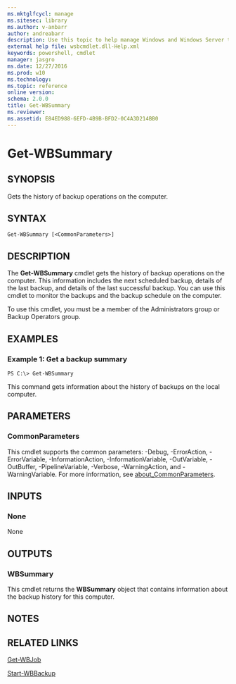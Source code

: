 ```yaml
---
ms.mktglfcycl: manage
ms.sitesec: library
ms.author: v-anbarr
author: andreabarr
description: Use this topic to help manage Windows and Windows Server technologies with Windows PowerShell.
external help file: wsbcmdlet.dll-Help.xml
keywords: powershell, cmdlet
manager: jasgro
ms.date: 12/27/2016
ms.prod: w10
ms.technology: 
ms.topic: reference
online version: 
schema: 2.0.0
title: Get-WBSummary
ms.reviewer:
ms.assetid: E84ED988-6EFD-4B9B-BFD2-0C4A3D214BB0
---
```


# Get-WBSummary

## SYNOPSIS
Gets the history of backup operations on the computer.

## SYNTAX

```
Get-WBSummary [<CommonParameters>]
```

## DESCRIPTION
The **Get-WBSummary** cmdlet gets the history of backup operations on the computer.
This information includes the next scheduled backup, details of the last backup, and details of the last successful backup.
You can use this cmdlet to monitor the backups and the backup schedule on the computer.

To use this cmdlet, you must be a member of the Administrators group or Backup Operators group.

## EXAMPLES

### Example 1: Get a backup summary
```
PS C:\> Get-WBSummary
```

This command gets information about the history of backups on the local computer.

## PARAMETERS

### CommonParameters
This cmdlet supports the common parameters: -Debug, -ErrorAction, -ErrorVariable, -InformationAction, -InformationVariable, -OutVariable, -OutBuffer, -PipelineVariable, -Verbose, -WarningAction, and -WarningVariable. For more information, see [about_CommonParameters](http://go.microsoft.com/fwlink/?LinkID=113216).

## INPUTS

### None
None

## OUTPUTS

### WBSummary
This cmdlet returns the **WBSummary** object that contains information about the backup history for this computer.

## NOTES

## RELATED LINKS

[Get-WBJob](./Get-WBJob.md)

[Start-WBBackup](./Start-WBBackup.md)

